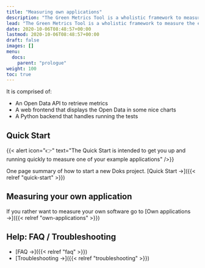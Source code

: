 ```yaml
---
title: "Measuring own applications"
description: "The Green Metrics Tool is a wholistic framework to measure the energy / co2 of your application."
lead: "The Green Metrics Tool is a wholistic framework to measure the energy / co2 of your application."
date: 2020-10-06T08:48:57+00:00
lastmod: 2020-10-06T08:48:57+00:00
draft: false
images: []
menu:
  docs:
    parent: "prologue"
weight: 100
toc: true
---
```


It is comprised of:
- An Open Data API to retrieve metrics
- A web frontend that displays the Open Data in some nice charts
- A Python backend that handles running the tests


## Quick Start

{{< alert icon="👉" text="The Quick Start is intended to get you up and running quickly to measure one of your example applications" />}}

One page summary of how to start a new Doks project. [Quick Start →]({{< relref "quick-start" >}})

## Measuring your own application

If you rather want to measure your own software go to [Own applications →]({{< relref "own-applications" >}})


## Help: FAQ / Troubleshooting

- [FAQ →]({{< relref "faq" >}})
- [Troubleshooting →]({{< relref "troubleshooting" >}})
